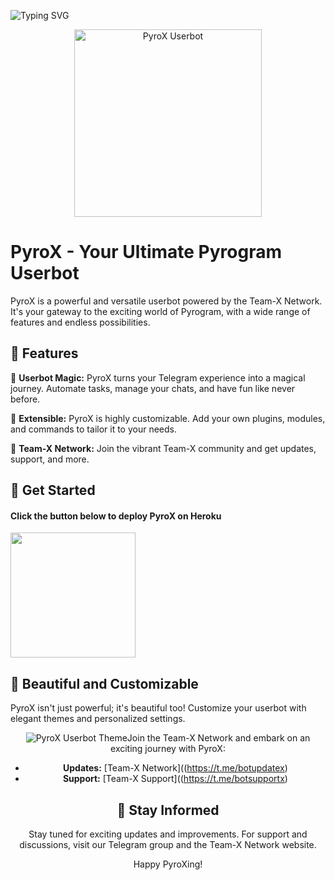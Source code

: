 ![Typing SVG](https://readme-typing-svg.herokuapp.com/?lines=WELCOME+TO+PYROX+USERBOT!;POWERED+BY+TEAM-X-NETWORK!;EXPLORE+THE+MAGIC+OF+PYROGRAM!;ENJOY+THE+ULTIMATE+USERBOT+EXPERIENCE!)

<div align="center">
  <img src="[https://ibb.co/N76VTpF]" alt="PyroX Userbot" width="300">
</div>

# PyroX - Your Ultimate Pyrogram Userbot

PyroX is a powerful and versatile userbot powered by the Team-X Network. It's your gateway to the exciting world of Pyrogram, with a wide range of features and endless possibilities.

## 🔮 Features

🤖 **Userbot Magic:** PyroX turns your Telegram experience into a magical journey. Automate tasks, manage your chats, and have fun like never before.

🔌 **Extensible:** PyroX is highly customizable. Add your own plugins, modules, and commands to tailor it to your needs.

👥 **Team-X Network:** Join the vibrant Team-X community and get updates, support, and more.

## 🚀 Get Started

<h4>Click the button below to deploy PyroX on Heroku</h4>    
<p><a href="https://heroku.com/deploy?template=https://github.com/TeamX-Coders/PyroBot-X"><img src="https://img.shields.io/badge/Deploy%20To%20Heroku-blueviolet?style=for-the-badge&logo=heroku" width="200""/></a></p>

## 🌟 Beautiful and Customizable

PyroX isn't just powerful; it's beautiful too! Customize your userbot with elegant themes and personalized settings.

<div align="center">
  <img src="[https://your-image-url.com/your-theme-screenshot.png](https://telegra.ph/file/efb42456a1c4b723189e2.jpg)" alt="PyroX Userbot Theme" wid Connect with Us

Join the Team-X Network and embark on an exciting journey with PyroX:

- **Updates:** [Team-X Network]((https://t.me/botupdatex)
- **Support:** [Team-X Support]((https://t.me/botsupportx)

## 📣 Stay Informed

Stay tuned for exciting updates and improvements. For support and discussions, visit our Telegram group and the Team-X Network website.

Happy PyroXing!
